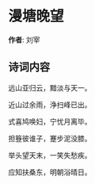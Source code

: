 # 漫塘晚望

**作者**: 刘宰

## 诗词内容

远山亚归云，黯淡与天一。

近山过余雨，浄扫峰已出。

式喜鸠唤妇，宁忧月离毕。

担簦彼谁子，蹇步泥没膝。

举头望天末，一笑失愁疾。

应知扶桑东，明朝浴晴日。

